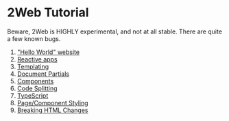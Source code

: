 # 2Web Tutorial

Beware, 2Web is HIGHLY experimental, and not at all stable.
There are quite a few known bugs.

1. ["Hello World" website](./hello-world.md)
2. [Reactive apps](./reactive-apps.md)
3. [Templating](./templating.md)
4. [Document Partials](./document-partials.md)
5. [Components](./components.md)
6. [Code Splitting](./code-splitting.md)
7. [TypeScript](./typescript.md)
8. [Page/Component Styling](./styling.md)
9. [Breaking HTML Changes](./breaking-html.md)
